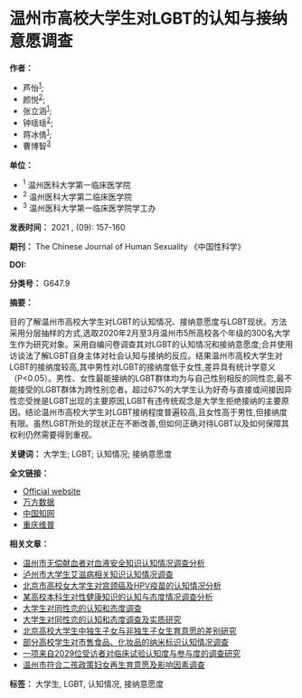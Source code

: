 # 温州市高校大学生对LGBT的认知与接纳意愿调查

**作者：**

- 芦怡<sup>[1](#authorNo_1)</sup>;
- 颜悦<sup>[2](#authorNo_2)</sup>;
- 张立涵<sup>[1](#authorNo_1)</sup>;
- 钟瑶瑶<sup>[2](#authorNo_2)</sup>;
- 蒋冰倩<sup>[1](#authorNo_1)</sup>;
- 曹博智<sup>[3](#authorNo_3)</sup>

**单位：**

- <sup>1</sup> 温州医科大学第一临床医学院
- <sup>2</sup> 温州医科大学第二临床医学院
- <sup>3</sup> 温州医科大学第一临床医学院学工办

**发表时间：** 2021 , (09): 157-160

**期刊：** The Chinese Journal of Human Sexuality 《中国性科学》

**DOI:**

**分类号：** G647.9

**摘要：**

目的了解温州市高校大学生对LGBT的认知情况、接纳意愿度与LGBT现状。方法采用分层抽样的方式,选取2020年2月至3月温州市5所高校各个年级的300名大学生作为研究对象。采用自编问卷调查其对LGBT的认知情况和接纳意愿度;合并使用访谈法了解LGBT自身主体对社会认知与接纳的反应。结果温州市高校大学生对LGBT的接纳度较高,其中男性对LGBT的接纳度低于女性,差异具有统计学意义（P<0.05）。男性、女性最能接纳的LGBT群体均为与自己性别相反的同性恋,最不能接受的LGBT群体为跨性别恋者。超过67%的大学生认为好奇与直接或间接因异性恋受挫是LGBT出现的主要原因,LGBT有违传统观念是大学生拒绝接纳的主要原因。结论温州市高校大学生对LGBT接纳程度普遍较高,且女性高于男性,但接纳度有限。虽然LGBT所处的现状正在不断改善,但如何正确对待LGBT以及如何保障其权利仍然需要得到重视。

**关键词：** 大学生; LGBT; 认知情况; 接纳意愿度

**全文链接：**

- [Official website](http://www.zgxkxzzs.com)
- [万方数据](http://www.wanfangdata.com.cn/details/detail.do?_type=perio&id=zgxkx202109049)
- [中国知网](http://kns.cnki.net/KCMS/detail/detail.aspx?filename=XKXZ202109049&DBName=cjfqtotal&dbcode=cjfq)
- [重庆维普](https://qikan.cqvip.com/Qikan/Article/Detail?id=7105762398)

**相关文章：**

- [温州市无偿献血者对血液安全知识认知情况调查分析](/Article/info?aid=331037484)
- [泸州市大学生艾滋病相关知识认知情况调查](/Article/info?aid=310337836)
- [北京市高校女大学生对宫颈癌及HPV疫苗的认知情况分析](/Article/info?aid=257869959)
- [某高校本科生对性健康知识的认知与态度情况调查分析](/Article/info?aid=167483054)
- [大学生对同性恋的认知和态度调查](/Article/info?aid=310355678)
- [大学生对同性恋的认知和态度调查及实质研究](/Article/info?aid=310346144)
- [北京高校大学生中独生子女与非独生子女生育意愿的差别研究](/Article/info?aid=220225528)
- [部分高校学生对市售食品、化妆品的纳米标识认知情况调查](/Article/info?aid=330741400)
- [一项来自2029位受访者对临床试验认知度与参与度的调查研究](/Article/info?aid=334032166)
- [温州市符合二孩政策妇女再生育意愿及影响因素调查](/Article/info?aid=217245516)

**标签：** 大学生, LGBT, 认知情况, 接纳意愿度
